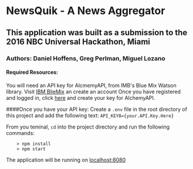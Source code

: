 # NewsQuik - A News Aggregator
## This application was built as a submission to the 2016 NBC Universal Hackathon, Miami	
### Authors: Daniel Hoffens, Greg Perlman, Miguel Lozano


#### Required Resources:
You will need an API key for AlcmemyAPI, from IMB's Blue Mix Watson library.
Visit [IBM BlieMix](https://www.ibm.com/cloud-computing/bluemix/) an create an account
Once you have registered and logged in, click [here](https://console.ng.bluemix.net/catalog/services/alchemyapi/?taxonomyNavigation=applications) and create your key for AlchemyAPI.


####Once you have your API key:
Create a `.env` file in the root directory of this project and add the following text:
`API_KEY8={your.API.Key.Here}`

From you teminal, `cd` into the project directory and run the following commands:

```
	> npm install
	> npm start
```

The application will be running on [localhost:8080](localhost:8080)
